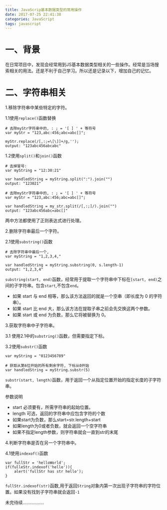 ```yaml
---
title: JavaScrip基本数据类型的常用操作
date: 2017-07-25 22:41:38
categories: JavaScript
tags: javascript
---
```


一、背景
==
在日常项目中，发现会经常用到JS基本数据类型相关的一些操作。经常是当场搜索相关的用法。还是不利于自己学习。所以还是记录以下，增加自己的记忆。

二、字符串相关
==
1.移除字符串中某些特定的字符。

1.1使用`replace()`函数替换

	# 去除myStr字符串中的, : ; = '[ ] ' + 等符号
	var myStr = "123,abc:456;abc=abc[]";
 
	myStr.replace(/[,:;=\[\]]+/g,'');
	output: "123abc456abcabc"

<!-- more -->

1.2使用`split()`和`join()`函数  

	# 去掉冒号:
	var myString = "12:30:21"
	
	var handledString = myString.split(":").join("")
	output: "123021"

	# 去除myStr字符串中的, : ; = '[ ] ' + 等符号
	var myStr = "123,abc:456;abc=abc[]";
	
	var handledString = my_str.split(/[,:;]/).join("")
	output: "123abc456abc=abc[]"

两中方法都使用了正则表达式进行处理。

2.删除字符串最后一个字符。

2.1使用`substring()`函数

	# 去除字符串中最后一个,
	var myString = "1,2,3,4,"
	
	var handledString = myString.substring(0, s.length-1) 
	output: "1,2,3,4"
`substring(start, end)`函数，经常用于提取一个字符串中下标在`[start, end)`之间的子字符串。包含`start`,不包含`end`。

- 如果 start 与 end 相等，那么该方法返回的就是一个空串（即长度为 0 的字符串）。
- 如果 start 比 end 大，那么该方法在提取子串之前会先交换这两个参数。
- 如果 start 或 end 为负数，那么它将被替换为 0。
	

3.获取字符串中子字符串。

3.1 使用2.1中的`substring()`函数，但需要指定下标。

3.2使用`substr()`函数

	var myString = "0123456789"
	
	# 获取从第6位开始的所有剩余字符, 下标从0开始
	var handledString = myString.substr(5)
	
`substr(start, length)`函数，用于返回一个从指定位置开始的指定长度的子字符串。

参数说明

- start  必须要有，所需字符串的起始位置。
- length  可选，返回的字符串中应包含字符的个数
- 如果start为负数，那么start=str.length+start
- 如果length为0或者负数，就会返回一个空字符串
- 如果不指定length参数，则字符串就会一直到str的末尾


4.判断字符串是否在另一个字符串中。

4.1使用`indexof()`函数

	var fullStr = 'helloWorld';
	if(fulleStr.indexof('hello')){
     	alert('fullStr has str hello');
	}
`fullStr.indexof(str)`函数,用于返回`String`对象内第一次出现子字符串的字符位置。如果没有找到子字符串就会返回`-1`


未完待续.................

